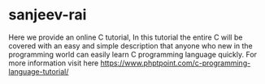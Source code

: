 # sanjeev-rai
Here we provide an online C tutorial, In this tutorial the entire C will be covered with an easy and simple description that anyone who new in the programming world can easily learn C programming language quickly. For more information visit here https://www.phptpoint.com/c-programming-language-tutorial/
